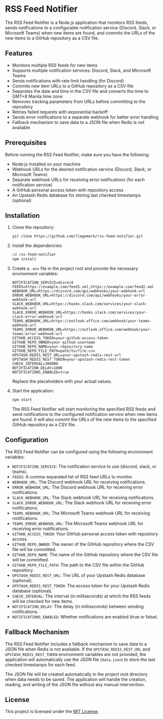 # RSS Feed Notifier

The RSS Feed Notifier is a Node.js application that monitors RSS feeds, sends notifications to a configurable notification service (Discord, Slack, or Microsoft Teams) when new items are found, and commits the URLs of the new items to a GitHub repository as a CSV file.

## Features

- Monitors multiple RSS feeds for new items
- Supports multiple notification services: Discord, Slack, and Microsoft Teams
- Sends notifications with rate limit handling (for Discord)
- Commits new item URLs to a GitHub repository as a CSV file
- Separates the date and time in the CSV file and converts the time to GMT+8 Manila time zone
- Removes tracking parameters from URLs before committing to the repository
- Retries failed requests with exponential backoff
- Sends error notifications to a separate webhook for better error handling
- Fallback mechanism to save data to a JSON file when Redis is not available

## Prerequisites

Before running the RSS Feed Notifier, make sure you have the following:

- Node.js installed on your machine
- Webhook URLs for the desired notification service (Discord, Slack, or Microsoft Teams)
- Separate webhook URLs for receiving error notifications (for each notification service)
- A GitHub personal access token with repository access
- An Upstash Redis database for storing last checked timestamps (optional)

## Installation

1. Clone the repository:

   ```bash
   git clone https://github.com/llegomark/rss-feed-notifier.git
   ```

2. Install the dependencies:

   ```bash
   cd rss-feed-notifier
   npm install
   ```

3. Create a `.env` file in the project root and provide the necessary environment variables:

   ```plaintext
   NOTIFICATION_SERVICE=discord
   FEEDS=https://example.com/feed1.xml,https://example.com/feed2.xml
   WEBHOOK_URL=https://discord.com/api/webhooks/your-webhook-url
   ERROR_WEBHOOK_URL=https://discord.com/api/webhooks/your-error-webhook-url
   SLACK_WEBHOOK_URL=https://hooks.slack.com/services/your-slack-webhook-url
   SLACK_ERROR_WEBHOOK_URL=https://hooks.slack.com/services/your-slack-error-webhook-url
   TEAMS_WEBHOOK_URL=https://outlook.office.com/webhook/your-teams-webhook-url
   TEAMS_ERROR_WEBHOOK_URL=https://outlook.office.com/webhook/your-teams-error-webhook-url
   GITHUB_ACCESS_TOKEN=your-github-access-token
   GITHUB_REPO_OWNER=your-github-username
   GITHUB_REPO_NAME=your-repository-name
   GITHUB_REPO_FILE_PATH=path/to/file.csv
   UPSTASH_REDIS_REST_URL=your-upstash-redis-rest-url
   UPSTASH_REDIS_REST_TOKEN=your-upstash-redis-rest-token
   CHECK_INTERVAL=300000
   NOTIFICATION_DELAY=1000
   NOTIFICATIONS_ENABLED=true
   ```

   Replace the placeholders with your actual values.

4. Start the application:

   ```bash
   npm start
   ```

   The RSS Feed Notifier will start monitoring the specified RSS feeds and send notifications to the configured notification service when new items are found. It will also commit the URLs of the new items to the specified GitHub repository as a CSV file.

## Configuration

The RSS Feed Notifier can be configured using the following environment variables:

- `NOTIFICATION_SERVICE`: The notification service to use (discord, slack, or teams).
- `FEEDS`: A comma-separated list of RSS feed URLs to monitor.
- `WEBHOOK_URL`: The Discord webhook URL for receiving notifications.
- `ERROR_WEBHOOK_URL`: The Discord webhook URL for receiving error notifications.
- `SLACK_WEBHOOK_URL`: The Slack webhook URL for receiving notifications.
- `SLACK_ERROR_WEBHOOK_URL`: The Slack webhook URL for receiving error notifications.
- `TEAMS_WEBHOOK_URL`: The Microsoft Teams webhook URL for receiving notifications.
- `TEAMS_ERROR_WEBHOOK_URL`: The Microsoft Teams webhook URL for receiving error notifications.
- `GITHUB_ACCESS_TOKEN`: Your GitHub personal access token with repository access.
- `GITHUB_REPO_OWNER`: The owner of the GitHub repository where the CSV file will be committed.
- `GITHUB_REPO_NAME`: The name of the GitHub repository where the CSV file will be committed.
- `GITHUB_REPO_FILE_PATH`: The path to the CSV file within the GitHub repository.
- `UPSTASH_REDIS_REST_URL`: The URL of your Upstash Redis database (optional).
- `UPSTASH_REDIS_REST_TOKEN`: The access token for your Upstash Redis database (optional).
- `CHECK_INTERVAL`: The interval (in milliseconds) at which the RSS feeds will be checked for new items.
- `NOTIFICATION_DELAY`: The delay (in milliseconds) between sending notifications.
- `NOTIFICATIONS_ENABLED`: Whether notifications are enabled (true or false).

## Fallback Mechanism

The RSS Feed Notifier includes a fallback mechanism to save data to a JSON file when Redis is not available. If the `UPSTASH_REDIS_REST_URL` and `UPSTASH_REDIS_REST_TOKEN` environment variables are not provided, the application will automatically use the JSON file (`data.json`) to store the last checked timestamps for each feed.

The JSON file will be created automatically in the project root directory when data needs to be saved. The application will handle the creation, reading, and writing of the JSON file without any manual intervention.

## License

This project is licensed under the [MIT License](LICENSE).